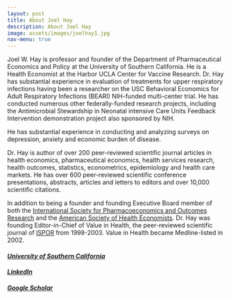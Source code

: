 ```yaml
---
layout: post
title: About Joel Hay
description: About Joel Hay
image: assets/images/joelhay1.jpg
nav-menu: true
---
```


Joel W. Hay is professor and founder of the Department of Pharmaceutical Economics and Policy at the University of Southern California. He is a Health Economist at the Harbor UCLA Center for Vaccine Research. Dr. Hay has substantial experience in evaluation of treatments for upper respiratory infections having been a researcher on the USC Behavioral Economics for Adult Respiratory Infections (BEARI) NIH-funded multi-center trial.  He has conducted numerous other federally-funded research projects, including the Antimicrobial Stewardship in Neonatal intensive Care Units Feedback Intervention demonstration project also sponsored by NIH. 

He has substantial experience in conducting and analyzing surveys on depression, anxiety and economic burden of disease.

Dr. Hay is author of over 200 peer-reviewed scientific journal articles in health economics, pharmaceutical economics, health services research, health outcomes, statistics, econometrics, epidemiology and health care markets. He has over 600 peer-reviewed scientific conference presentations, abstracts, articles and letters to editors and over 10,000 scientific citations.

In addition to being a founder and founding Executive Board member of both the [International Society for Pharmacoeconomics and Outcomes Research](https://ispor.org) and the [American Society of Health Economists](https://ashecon.org). Dr. Hay was founding Editor-in-Chief of Value in Health, the peer-reviewed scientific journal of [ISPOR](https://www.ispor.org/publications/journals/value-in-health) from 1998-2003. Value in Health became Medline-listed in 2002.

#### *[University of Southern California](https://healthpolicy.usc.edu/author/joel-w-hay-ph-d/)* 
#### *[LinkedIn](https://www.linkedin.com/in/joelhay/)*
#### *[Google Scholar](https://scholar.google.com/citations?user=vKK2BxEAAAAJ&hl=en)*